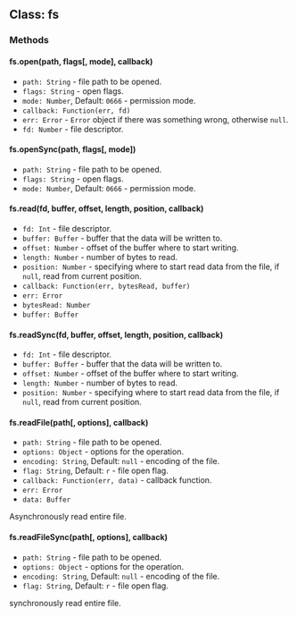 ## Class: fs


### Methods

#### fs.open(path, flags[, mode], callback)

* `path: String` - file path to be opened.
* `flags: String` - open flags.
* `mode: Number`, Default: `0666` - permission mode.
* `callback: Function(err, fd)`
 * `err: Error` - `Error` object if there was something wrong, otherwise `null`.
 * `fd: Number` - file descriptor.

#### fs.openSync(path, flags[, mode])

* `path: String` - file path to be opened.
* `flags: String` - open flags.
* `mode: Number`, Default: `0666` - permission mode.

#### fs.read(fd, buffer, offset, length, position, callback)

* `fd: Int` - file descriptor.
* `buffer: Buffer` - buffer that the data will be written to.
* `offset: Number` - offset of the buffer where to start writing.
* `length: Number` - number of bytes to read.
* `position: Number` - specifying where to start read data from the file, if `null`, read from current position.
* `callback: Function(err, bytesRead, buffer) `
 * `err: Error`
 * `bytesRead: Number`
 * `buffer: Buffer`

#### fs.readSync(fd, buffer, offset, length, position, callback)

* `fd: Int` - file descriptor.
* `buffer: Buffer` - buffer that the data will be written to.
* `offset: Number` - offset of the buffer where to start writing.
* `length: Number` - number of bytes to read.
* `position: Number` - specifying where to start read data from the file, if `null`, read from current position.


#### fs.readFile(path[, options], callback)

* `path: String` - file path to be opened.
* `options: Object` - options for the operation.
 * `encoding: String`, Default: `null` - encoding of the file.
 * `flag: String`, Default: `r` - file open flag.
* `callback: Function(err, data)` - callback function.
 * `err: Error`
 * `data: Buffer`

Asynchronously read entire file.

#### fs.readFileSync(path[, options], callback)

* `path: String` - file path to be opened.
* `options: Object` - options for the operation.
 * `encoding: String`, Default: `null` - encoding of the file.
 * `flag: String`, Default: `r` - file open flag.

synchronously read entire file.